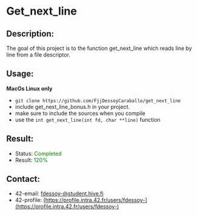 # Get_next_line
## Description:
The goal of this project is to the function get_next_line which reads line by line from a file descriptor.

## Usage:
**MacOs Linux only**
- `git clone https://github.com/FjjDessoyCaraballo/get_next_line`
- include get_next_line_bonus.h in your project.
- make sure to include the sources when you compile
- use the `int get_next_line(int fd, char **line)` function

## Result:
- Status: <span style="color:green">Completed</span>
- Result: <span style="color:green">120%</span>

## Contact: 
- 42-email: fdessoy-@student.hive.fi
- 42-profile: [https://profile.intra.42.fr/users/fdessoy-](https://profile.intra.42.fr/users/fdessoy-)
